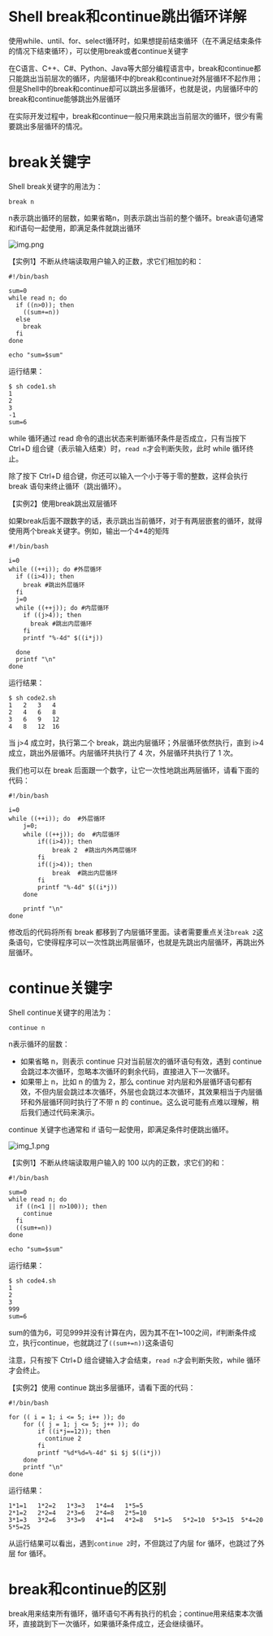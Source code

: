 # Shell break和continue跳出循环详解
使用while、until、for、select循环时，如果想提前结束循环（在不满足结束条件的情况下结束循环），可以使用break或者continue关键字

在C语言、C++、C#、Python、Java等大部分编程语言中，break和continue都只能跳出当前层次的循环，内层循环中的break和continue对外层循环不起作用；
但是Shell中的break和continue却可以跳出多层循环，也就是说，内层循环中的break和continue能够跳出外层循环

在实际开发过程中，break和continue一般只用来跳出当前层次的循环，很少有需要跳出多层循环的情况。

# break关键字
Shell break关键字的用法为：
```shell
break n
```
n表示跳出循环的层数，如果省略n，则表示跳出当前的整个循环。break语句通常和if语句一起使用，即满足条件就跳出循环

![img.png](img.png)

【实例1】不断从终端读取用户输入的正数，求它们相加的和：
```shell
#!/bin/bash

sum=0
while read n; do
  if ((n>0)); then
    ((sum+=n))
  else
    break
  fi
done

echo "sum=$sum"
```
运行结果：
```shell
$ sh code1.sh
1
2
3
-1
sum=6
```

while 循环通过 read 命令的退出状态来判断循环条件是否成立，只有当按下 Ctrl+D 组合键（表示输入结束）时，`read n`才会判断失败，此时 while 循环终止。

除了按下 Ctrl+D 组合键，你还可以输入一个小于等于零的整数，这样会执行 break 语句来终止循环（跳出循环）。

【实例2】使用break跳出双层循环

如果break后面不跟数字的话，表示跳出当前循环，对于有两层嵌套的循环，就得使用两个break关键字。例如，输出一个4*4的矩阵
```shell
#!/bin/bash

i=0
while ((++i)); do #外层循环
  if ((i>4)); then
    break #跳出外层循环
  fi
  j=0
  while ((++j)); do #内层循环
    if ((j>4)); then
      break #跳出内层循环
    fi
    printf "%-4d" $((i*j))

  done
  printf "\n"
done
```
运行结果：
```shell
$ sh code2.sh
1   2   3   4
2   4   6   8
3   6   9   12
4   8   12  16
```
当 j>4 成立时，执行第二个 break，跳出内层循环；外层循环依然执行，直到 i>4 成立，跳出外层循环。内层循环共执行了 4 次，外层循环共执行了 1 次。

我们也可以在 break 后面跟一个数字，让它一次性地跳出两层循环，请看下面的代码：
```shell
#!/bin/bash

i=0
while ((++i)); do  #外层循环
    j=0;
    while ((++j)); do  #内层循环
        if((i>4)); then
            break 2  #跳出内外两层循环
        fi
        if((j>4)); then
            break  #跳出内层循环
        fi
        printf "%-4d" $((i*j))
    done

    printf "\n"
done
```
修改后的代码将所有 break 都移到了内层循环里面。读者需要重点关注`break 2`这条语句，它使得程序可以一次性跳出两层循环，也就是先跳出内层循环，再跳出外层循环。

# continue关键字
Shell continue关键字的用法为：
```shell
continue n
```
n表示循环的层数：
+ 如果省略 n，则表示 continue 只对当前层次的循环语句有效，遇到 continue 会跳过本次循环，忽略本次循环的剩余代码，直接进入下一次循环。
+ 如果带上 n，比如 n 的值为 2，那么 continue 对内层和外层循环语句都有效，不但内层会跳过本次循环，外层也会跳过本次循环，其效果相当于内层循环和外层循环同时执行了不带 n 的 continue。这么说可能有点难以理解，稍后我们通过代码来演示。

continue 关键字也通常和 if 语句一起使用，即满足条件时便跳出循环。 

![img_1.png](img_1.png)

【实例1】不断从终端读取用户输入的 100 以内的正数，求它们的和：
```shell
#!/bin/bash

sum=0
while read n; do
  if ((n<1 || n>100)); then
    continue
  fi
  ((sum+=n))
done

echo "sum=$sum"
```
运行结果：
```shell
$ sh code4.sh
1
2
3
999
sum=6
```
sum的值为6，可见999并没有计算在内，因为其不在1~100之间，if判断条件成立，执行continue，也就跳过了`((sum+=n))`这条语句

注意，只有按下 Ctrl+D 组合键输入才会结束，`read n`才会判断失败，while 循环才会终止。

【实例2】使用 continue 跳出多层循环，请看下面的代码：
```shell
#!/bin/bash

for (( i = 1; i <= 5; i++ )); do
    for (( j = 1; j <= 5; j++ )); do
        if ((i*j==12)); then
          continue 2
        fi
        printf "%d*%d=%-4d" $i $j $((i*j))
    done
    printf "\n"
done
```
运行结果：
```shell
1*1=1   1*2=2   1*3=3   1*4=4   1*5=5
2*1=2   2*2=4   2*3=6   2*4=8   2*5=10
3*1=3   3*2=6   3*3=9   4*1=4   4*2=8   5*1=5   5*2=10  5*3=15  5*4=20  5*5=25
```
从运行结果可以看出，遇到`continue 2`时，不但跳过了内层 for 循环，也跳过了外层 for 循环。

# break和continue的区别
break用来结束所有循环，循环语句不再有执行的机会；continue用来结束本次循环，直接跳到下一次循环，如果循环条件成立，还会继续循环。

